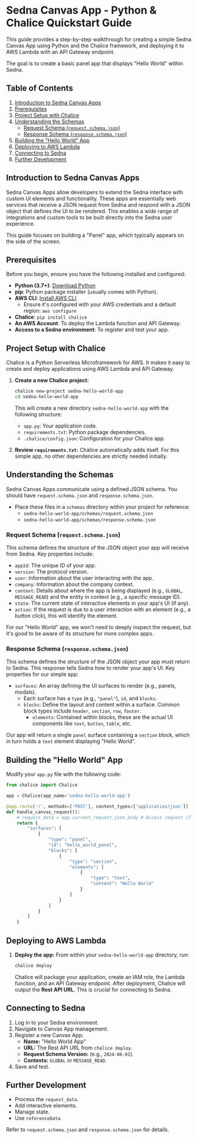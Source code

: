 # Sedna Canvas App - Python & Chalice Quickstart Guide

This guide provides a step-by-step walkthrough for creating a simple Sedna Canvas App using Python and the Chalice framework, and deploying it to AWS Lambda with an API Gateway endpoint.

The goal is to create a basic panel app that displays "Hello World" within Sedna.

## Table of Contents

1.  [Introduction to Sedna Canvas Apps](#introduction-to-sedna-canvas-apps)
2.  [Prerequisites](#prerequisites)
3.  [Project Setup with Chalice](#project-setup-with-chalice)
4.  [Understanding the Schemas](#understanding-the-schemas)
    *   [Request Schema (`request.schema.json`)](#request-schema)
    *   [Response Schema (`response.schema.json`)](#response-schema)
5.  [Building the "Hello World" App](#building-the-hello-world-app)
6.  [Deploying to AWS Lambda](#deploying-to-aws-lambda)
7.  [Connecting to Sedna](#connecting-to-sedna)
8.  [Further Development](#further-development)

## Introduction to Sedna Canvas Apps

Sedna Canvas Apps allow developers to extend the Sedna interface with custom UI elements and functionality. These apps are essentially web services that receive a JSON request from Sedna and respond with a JSON object that defines the UI to be rendered. This enables a wide range of integrations and custom tools to be built directly into the Sedna user experience.

This guide focuses on building a "Panel" app, which typically appears on the side of the screen.

## Prerequisites

Before you begin, ensure you have the following installed and configured:

*   **Python (3.7+)**: [Download Python](https://www.python.org/downloads/)
*   **pip**: Python package installer (usually comes with Python).
*   **AWS CLI**: [Install AWS CLI](https://docs.aws.amazon.com/cli/latest/userguide/cli-chap-install.html)
    *   Ensure it's configured with your AWS credentials and a default region: `aws configure`
*   **Chalice**: `pip install chalice`
*   **An AWS Account**: To deploy the Lambda function and API Gateway.
*   **Access to a Sedna environment**: To register and test your app.

## Project Setup with Chalice

Chalice is a Python Serverless Microframework for AWS. It makes it easy to create and deploy applications using AWS Lambda and API Gateway.

1.  **Create a new Chalice project:**
    ```bash
    chalice new-project sedna-hello-world-app
    cd sedna-hello-world-app
    ```
    This will create a new directory `sedna-hello-world-app` with the following structure:
    *   `app.py`: Your application code.
    *   `requirements.txt`: Python package dependencies.
    *   `.chalice/config.json`: Configuration for your Chalice app.

2.  **Review `requirements.txt`:**
    Chalice automatically adds itself. For this simple app, no other dependencies are strictly needed initially.

## Understanding the Schemas

Sedna Canvas Apps communicate using a defined JSON schema. You should have `request.schema.json` and `response.schema.json`.

*   Place these files in a `schemas` directory within your project for reference:
    *   `sedna-hello-world-app/schemas/request.schema.json`
    *   `sedna-hello-world-app/schemas/response.schema.json`

### Request Schema (`request.schema.json`)

This schema defines the structure of the JSON object your app will receive from Sedna. Key properties include:

*   `appId`: The unique ID of your app.
*   `version`: The protocol version.
*   `user`: Information about the user interacting with the app.
*   `company`: Information about the company context.
*   `context`: Details about where the app is being displayed (e.g., `GLOBAL`, `MESSAGE_READ`) and the entity in context (e.g., a specific message ID).
*   `state`: The current state of interactive elements in your app's UI (if any).
*   `action`: If the request is due to a user interaction with an element (e.g., a button click), this will identify the element.

For our "Hello World" app, we won't need to deeply inspect the request, but it's good to be aware of its structure for more complex apps.

### Response Schema (`response.schema.json`)

This schema defines the structure of the JSON object your app must return to Sedna. This response tells Sedna how to render your app's UI. Key properties for our simple app:

*   `surfaces`: An array defining the UI surfaces to render (e.g., panels, modals).
    *   Each surface has a `type` (e.g., `"panel"`), `id`, and `blocks`.
    *   `blocks`: Define the layout and content within a surface. Common block types include `header`, `section`, `row`, `footer`.
        *   `elements`: Contained within blocks, these are the actual UI components like `text`, `button`, `table`, etc.

Our app will return a single `panel` surface containing a `section` block, which in turn holds a `text` element displaying "Hello World".

## Building the "Hello World" App

Modify your `app.py` file with the following code:

```python
from chalice import Chalice

app = Chalice(app_name='sedna-hello-world-app')

@app.route('/', methods=['POST'], content_types=['application/json'])
def handle_canvas_request():
    # request_data = app.current_request.json_body # Access request if needed
    return {
        "surfaces": [
            {
                "type": "panel",
                "id": "hello_world_panel",
                "blocks": [
                    {
                        "type": "section",
                        "elements": [
                            {
                                "type": "text",
                                "content": "Hello World"
                            }
                        ]
                    }
                ]
            }
        ]
    }
```

## Deploying to AWS Lambda

1.  **Deploy the app:**
    From within your `sedna-hello-world-app` directory, run:
    ```bash
    chalice deploy
    ```
    Chalice will package your application, create an IAM role, the Lambda function, and an API Gateway endpoint.
    After deployment, Chalice will output the **Rest API URL**. This is crucial for connecting to Sedna.

## Connecting to Sedna

1.  Log in to your Sedna environment.
2.  Navigate to Canvas App management.
3.  Register a new Canvas App:
    *   **Name:** "Hello World App"
    *   **URL:** The Rest API URL from `chalice deploy`.
    *   **Request Schema Version:** (e.g., `2024-06-01`).
    *   **Contexts:** `GLOBAL` or `MESSAGE_READ`.
4.  Save and test.

## Further Development

*   Process the `request_data`.
*   Add interactive elements.
*   Manage state.
*   Use `referenceData`.

Refer to `request.schema.json` and `response.schema.json` for details. 